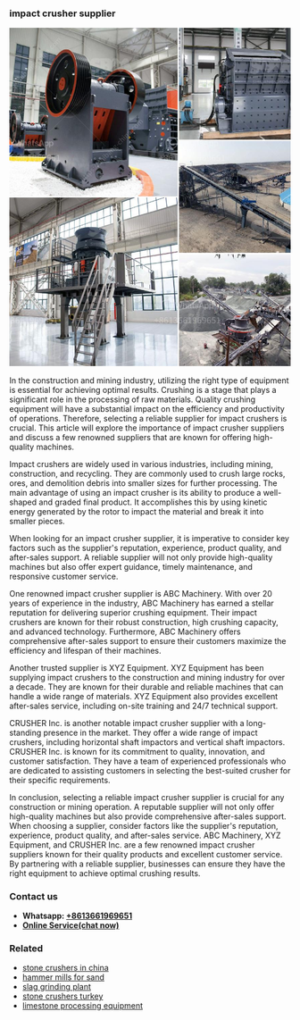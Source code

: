 <h3>impact crusher supplier</h3><img src='1704856651.jpg' alt=''><p>In the construction and mining industry, utilizing the right type of equipment is essential for achieving optimal results. Crushing is a stage that plays a significant role in the processing of raw materials. Quality crushing equipment will have a substantial impact on the efficiency and productivity of operations. Therefore, selecting a reliable supplier for impact crushers is crucial. This article will explore the importance of impact crusher suppliers and discuss a few renowned suppliers that are known for offering high-quality machines.</p><p>Impact crushers are widely used in various industries, including mining, construction, and recycling. They are commonly used to crush large rocks, ores, and demolition debris into smaller sizes for further processing. The main advantage of using an impact crusher is its ability to produce a well-shaped and graded final product. It accomplishes this by using kinetic energy generated by the rotor to impact the material and break it into smaller pieces.</p><p>When looking for an impact crusher supplier, it is imperative to consider key factors such as the supplier's reputation, experience, product quality, and after-sales support. A reliable supplier will not only provide high-quality machines but also offer expert guidance, timely maintenance, and responsive customer service.</p><p>One renowned impact crusher supplier is ABC Machinery. With over 20 years of experience in the industry, ABC Machinery has earned a stellar reputation for delivering superior crushing equipment. Their impact crushers are known for their robust construction, high crushing capacity, and advanced technology. Furthermore, ABC Machinery offers comprehensive after-sales support to ensure their customers maximize the efficiency and lifespan of their machines.</p><p>Another trusted supplier is XYZ Equipment. XYZ Equipment has been supplying impact crushers to the construction and mining industry for over a decade. They are known for their durable and reliable machines that can handle a wide range of materials. XYZ Equipment also provides excellent after-sales service, including on-site training and 24/7 technical support.</p><p>CRUSHER Inc. is another notable impact crusher supplier with a long-standing presence in the market. They offer a wide range of impact crushers, including horizontal shaft impactors and vertical shaft impactors. CRUSHER Inc. is known for its commitment to quality, innovation, and customer satisfaction. They have a team of experienced professionals who are dedicated to assisting customers in selecting the best-suited crusher for their specific requirements.</p><p>In conclusion, selecting a reliable impact crusher supplier is crucial for any construction or mining operation. A reputable supplier will not only offer high-quality machines but also provide comprehensive after-sales support. When choosing a supplier, consider factors like the supplier's reputation, experience, product quality, and after-sales service. ABC Machinery, XYZ Equipment, and CRUSHER Inc. are a few renowned impact crusher suppliers known for their quality products and excellent customer service. By partnering with a reliable supplier, businesses can ensure they have the right equipment to achieve optimal crushing results.</p><h3>Contact us</h3><ul><li><strong>Whatsapp:&nbsp;<a href="https://wa.me/8613661969651">+8613661969651</a></strong></li><li><a href="https://swt.shibang-china.com/?git&amp;zhl&amp;impact crusher supplier"><strong>Online Service(chat now)</strong></a></li></ul><h3>Related</h3><ul><li><a href='stone crushers in china.md'>stone crushers in china</a></li><li><a href='hammer mills for sand.md'>hammer mills for sand</a></li><li><a href='slag grinding plant.md'>slag grinding plant</a></li><li><a href='stone crushers turkey.md'>stone crushers turkey</a></li><li><a href='limestone processing equipment.md'>limestone processing equipment</a></li></ul>